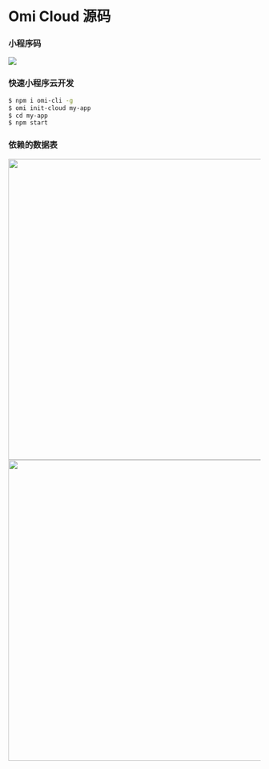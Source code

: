 # Omi Cloud 源码

### 小程序码

![](https://github.com/Tencent/omi/raw/master/assets/omi-cloud.jpg)

### 快速小程序云开发

```bash
$ npm i omi-cli -g 
$ omi init-cloud my-app     
$ cd my-app          
$ npm start          
```

### 依赖的数据表

<img src="../../assets/omi-cloud-db.jpg"  width="600">

<img src="../../assets/omi-cloud-db-todo.jpg"  width="600">

